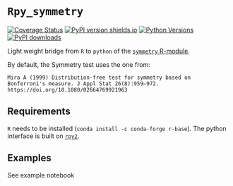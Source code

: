 # `Rpy_symmetry`
[![Coverage Status](https://coveralls.io/repos/github/JoranAngevaare/rpy_symmetry/badge.svg)](https://coveralls.io/github/JoranAngevaare/rpy_symmetry)
[![PyPI version shields.io](https://img.shields.io/pypi/v/orpy_symmetry.svg)](https://pypi.python.org/pypi/rpy_symmetry/)
[![Python Versions](https://img.shields.io/pypi/pyversions/rpy_symmetry.svg)](https://pypi.python.org/pypi/rpy_symmetry)
[![PyPI downloads](https://img.shields.io/pypi/dm/rpy_symmetry.svg)](https://pypistats.org/packages/rpy_symmetry)

Light weight bridge from `R` to `python` of the [`symmetry` R-module](https://cran.r-project.org/web/packages/symmetry).


By default, the Symmetry test uses the one from:

    Mira A (1999) Distribution-free test for symmetry based on Bonferroni's measure. J Appl Stat 26(8):959–972. https://doi.org/10.1080/02664769921963

## Requirements
`R` needs to be installed (`conda install -c conda-forge r-base`). The python interface is built on [`rpy2`](https://rpy2.github.io/).

## Examples
See example notebook
